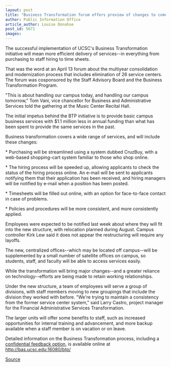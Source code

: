 ```yaml
---
layout: post
title: "Business Transformation forum offers preview of changes to come"
author: Public Information Office
article_author: Louise Donahue
post_id: 5671
images:
---
```


<a name="content" id="content"></a>
<p>
  The successful implementation of UCSC's Business Transformation initiative will mean more efficient delivery of services--in everything from purchasing to staff hiring to time sheets.<br>
</p>
<p>
  That was the word at an April 13 forum about the multiyear consolidation and modernization process that includes elimination of 26 service centers. The forum was cosponsored by the Staff Advisory Board and the Business Transformation Program.<br>
</p>
<p>
  "This is about handling our campus today, and handling our campus tomorrow," Tom Vani, vice chancellor for Business and Administrative Services told the gathering at the Music Center Recital Hall.<br>
</p>
<p>
  The initial impetus behind the BTP initiative is to provide basic campus business services with $1.1 million less in annual funding than what has been spent to provide the same services in the past.<br>
</p>
<p>
  Business transformation covers a wide range of services, and will include these changes:<br>
</p>
<p>
  * Purchasing will be streamlined using a system dubbed CruzBuy, with a web-based shopping-cart system familiar to those who shop online.<br>
</p>
<p>
  * The hiring process will be speeded up, allowing applicants to check the status of the hiring process online. An e-mail will be sent to applicants notifying them that their application has been received, and hiring managers will be notified by e-mail when a position has been posted.<br>
</p>
<p>
  * Timesheets will be filled out online, with an option for face-to-face contact in case of problems.<br>
</p>
<p>
  * Policies and procedures will be more consistent, and more consistently applied.<br>
</p>
<p>
  Employees were expected to be notified last week about where they will fit into the new structure, with relocation planned during August. Campus controller Kirk Lew said it does not appear the restructuring will require any layoffs.<br>
</p>
<p>
  The new, centralized offices--which may be located off campus--will be supplemented by a small number of satellite offices on campus, so students, staff, and faculty will be able to access services easily.<br>
</p>
<p>
  While the transformation will bring major changes--and a greater reliance on technology--efforts are being made to retain working relationships.<br>
</p>
<p>
  Under the new structure, a team of employees will serve a group of divisions, with staff members moving to new groupings that include the division they worked with before. "We're trying to maintain a consistency from the former service center system," said Larry Castro, project manager for the Financial Administrative Services Transformation.<br>
</p>
<p>
  The larger units will offer some benefits to staff, such as increased opportunities for internal training and advancement, and more backup available when a staff member is on vacation or on leave.<br>
</p>
<p>
  Detailed information on the Business Transformation process, including a <a href="http://bas.ucsc.edu:16080/btp/btpfeedback.html">confidential feedback option</a>, is available online at <a href="http://bas.ucsc.edu:16080/btp/">http://bas.ucsc.edu:16080/btp/</a><br>
</p>
<p><a href="http://www1.ucsc.edu/currents/04-05/04-18/transformation.asp" title="Permalink to transformation">Source</a></p>

